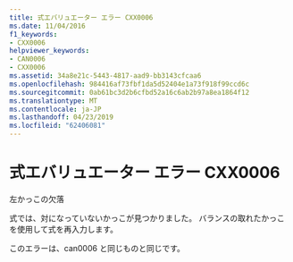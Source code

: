 ```yaml
---
title: 式エバリュエーター エラー CXX0006
ms.date: 11/04/2016
f1_keywords:
- CXX0006
helpviewer_keywords:
- CAN0006
- CXX0006
ms.assetid: 34a8e21c-5443-4817-aad9-bb3143cfcaa6
ms.openlocfilehash: 984416af73fbf1da5d52404e1a73f918f99ccd6c
ms.sourcegitcommit: 0ab61bc3d2b6cfbd52a16c6ab2b97a8ea1864f12
ms.translationtype: MT
ms.contentlocale: ja-JP
ms.lasthandoff: 04/23/2019
ms.locfileid: "62406081"
---
```

# <a name="expression-evaluator-error-cxx0006"></a>式エバリュエーター エラー CXX0006

左かっこの欠落

式では、対になっていないかっこが見つかりました。 バランスの取れたかっこを使用して式を再入力します。

このエラーは、can0006 と同じものと同じです。